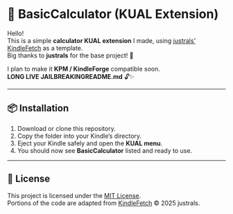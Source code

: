 # 📱 BasicCalculator (KUAL Extension)

Hello!  
This is a simple **calculator KUAL extension** I made, using [justrals’ KindleFetch](https://github.com/justrals/kindlefetch) as a template.  
Big thanks to **justrals** for the base project! 🙏

I plan to make it **KPM / KindleForge** compatible soon.  
**LONG LIVE JAILBREAKINGREADME.md** 🔓✨

---

## 📦 Installation

1. Download or clone this repository.
2. Copy the  folder into your Kindle’s  directory.
3. Eject your Kindle safely and open the **KUAL menu**.
4. You should now see **BasicCalculator** listed and ready to use.

---

## 📝 License

This project is licensed under the [MIT License](./LICENCE).  
Portions of the code are adapted from [KindleFetch](https://github.com/justrals/kindlefetch) © 2025 justrals.


